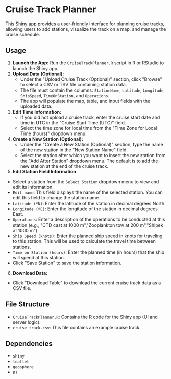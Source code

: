 # Cruise Track Planner

This Shiny app provides a user-friendly interface for planning cruise tracks, allowing users to add stations, visualize the track on a map, and manage the cruise schedule.

## Usage

1. **Launch the App:** Run the `CruiseTrackPlanner.R` script in R or RStudio to launch the Shiny app.
2. **Upload Data (Optional):** 
    -   Under the "Upload Cruise Track (Optional)" section, click "Browse" to select a CSV or TSV file containing station data.
    -   The file must contain the columns: `StationName`, `Latitude`, `Longitude`, `ShipSpeed`, `TimeOnStation`, and `Operations`.
    -   The app will populate the map, table, and input fields with the uploaded data.
3.  **Edit Time Information:**
    -   If you did not upload a cruise track, enter the cruise start date and time in UTC in the "Cruise Start Time (UTC)" field.
    -   Select the time zone for local time from the "Time Zone for Local Time (hours)" dropdown menu.
4.  **Create a New Station (Optional):**
    -   Under the "Create a New Station (Optional)" section, type the name of the new station in the "New Station Name" field.
    -   Select the station after which you want to insert the new station from the "Add After Station" dropdown menu. The default is to add the new station at the end of the cruise track.
5. **Edit Station Field Information**
  -  Select a station from the `Select Station` dropdown menu to view and edit its information.
  - `Edit name`: This field displays the name of the selected station. You can edit this field to change the station name.
  - `Latitude (ºN)`: Enter the latitude of the station in decimal degrees North.
  - `Longitude (ºE)`: Enter the longitude of the station in decimal degrees East.
  - `Operations`: Enter a description of the operations to be conducted at this station (e.g., "CTD cast at 1000 m","Zooplankton tow at 200 m","Shipek at 1000 m").
  - `Ship Speed (knots)`: Enter the planned ship speed in knots for traveling to this station. This will be used to calculate the travel time between stations.
  - `Time on Station (hours)`: Enter the planned time (in hours) that the ship will spend at this station.
  - Click "Save Station" to save the station information.
6. **Download Data:**
  - Click "Download Table" to download the current cruise track data as a CSV file.

## File Structure

- `CruiseTrackPlanner.R`: Contains the R code for the Shiny app (UI and server logic).
- `cruise_track.csv`: This file contains an example cruise track.

## Dependencies

- `shiny`
- `leaflet`
- `geosphere`
- `DT`